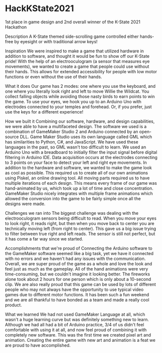 # HackKState2021
1st place in game design and 2nd overall winner of the K-State 2021 Hackathon

Description
A K-State themed side-scrolling game controlled either hands-free by eyesight or with traditional arrow keys!

Inspiration
We were inspired to make a game that utilized hardware in addition to software, and thought it would be fun to show off our K-State pride! With the help of an electrooculogram (a sensor that measures eye movements), we wanted to create a game that people could use without their hands. This allows for extended accessibility for people with low motor functions or even without the use of their hands.

What it does
Our game has 2 modes: one where you use the keyboard, and one where you literally look right and left to move Willie the Wildcat. You collect falling objects while avoiding those nasty birds to earn points to win the game. To use your eyes, we hook you up to an Arduino Uno with electrodes connected to your temples and forehead. Or, if you prefer, just use the keys for a different experience!

How we built it
Combining our software, hardware, and design capabilities, we were able to have a multifaceted design. The software we used is a combination of GameMaker Studio 2 and Arduino connected by an open-source DLL. Game Maker Studio uses its own language called GML which has similarities to Python, C#, and JavaScript. We have used these languages in the past, so GML wasn't too difficult to learn. We used an Arduino Uno with a breadboard to initially filter the input signal before digital filtering in Arduino IDE. Data acquisition occurs at the electrodes connecting to 3 points on your face to detect your left and right eye movements. In addition to the hardware and software, we wanted to make the game look as cool as possible. This required us to create all of our own animations using Piskel, an online drawing tool. All moving parts required us to have multiple iterations of each design. This means every frame of our game was hand-animated by us, which took up a lot of time and close concentration. GameMaker Studio nicely integrates with multiple frame animations which allowed the conversion into the game to be fairly simple once all the designs were made.

Challenges we ran into
The biggest challenge was dealing with the electrooculogram sensors being difficult to read. When you move your eyes to look right, it reads right, but then when you move back to center you are technically moving left (from right to center). This gave us a big issue trying to filter between true right and left reads. The sensor is still not perfect, but it has come a far way since we started.

Accomplishments that we're proud of
Connecting the Arduino software to the GameMaker software seemed like a big task, yet we have it connected with no errors and we haven't had any issues with the communication. Overall, we are super proud of the game as a whole and love the look and feel just as much as the gameplay. All of the hand animations were very time-consuming, but we couldn't imagine it looking better. The fireworks alone took about 2 hours for one person which is only about a 10-second clip. We are also really proud that this game can be used by lots of different people who may not always have the opportunity to use typical video games due to different motor functions. It has been such a fun weekend and we are all thankful to have bonded as a team and made a really cool product.

What we learned
We had not used GameMaker Language at all, which wasn't a huge learning curve but was definitely something new to learn. Although we had all had a bit of Arduino practice, 3/4 of us didn't feel comfortable with using it at all, and now feel proud of combining it with completely new software. This was the first time we created pixel art and animation. Creating the entire game with new art and animation is a feat we are proud to have accomplished.
